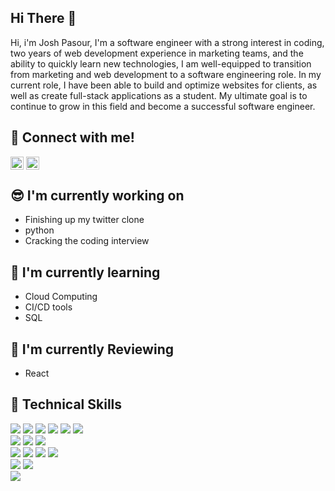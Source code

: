 <h2>Hi There 👋 </h2>

Hi, i'm Josh Pasour, I'm a software engineer with a strong interest in coding, two years of web development experience in marketing teams, and the ability to quickly learn new technologies, I am well-equipped to transition from marketing and web development to a software engineering role. In my current role, I have been able to build and optimize websites for clients, as well as create full-stack applications as a student. My ultimate goal is to continue to grow in this field and become a successful software engineer.

## 🤝 Connect with me!
<a href="https://www.linkedin.com/in/joshua-pasour-a406387b/"><img align="center" src="https://raw.githubusercontent.com/yushi1007/yushi1007/main/images/linkedin.svg" alt="Josh Pasour | LinkedIn" width="21px"/></a>
<a href="https://www.instagram.com/joshpasour/"><img align="center" src="https://raw.githubusercontent.com/yushi1007/yushi1007/main/images/instagram.svg" alt="Yu Shi | Instagram" width="21px"/></a>
</br>
## 😎 I'm currently working on
- Finishing up my twitter clone
- python
- Cracking the coding interview

## 🚀 I'm currently learning
- Cloud Computing
- CI/CD tools
- SQL

## 🚀 I'm currently Reviewing
- React

## 💼 Technical Skills
![](https://img.shields.io/badge/Code-JavaScript-informational?style=flat&logo=JavaScript&color=F7DF1E)
![](https://img.shields.io/badge/Code-HTML5-informational?style=flat&logo=HTML5&color=E34F26)
![](https://img.shields.io/badge/Code-Mongo-informational?style=flat&logo=Mongo&color=FF0000)
![](https://img.shields.io/badge/Code-PYTHON-informational?style=flat&logo=PYTHON&color=F7CC42)
![](https://img.shields.io/badge/Code-SQL-informational?style=flat&logo=SQL&color=53D0CB)
![](https://img.shields.io/badge/Code-JSON-informational?style=flat&color=F7DF1E)
</br>
![](https://img.shields.io/badge/Style-CSS3-informational?style=flat&logo=CSS&color=1572B6)
![](https://img.shields.io/badge/Style-TAILWIND-informational?style=flat&logo=TAILWIND&color=005477)
![](https://img.shields.io/badge/Style-BOOTSTRAP-informational?style=flat&logo=BOOTSTRAP&color=7911F2)
</br>
![](https://img.shields.io/badge/Frameworks-React-informational?style=flat&logo=NODE&color=587459)
![](https://img.shields.io/badge/Frameworks-NODE.JS-informational?style=flat&logo=NODE&color=ffff00)
![](https://img.shields.io/badge/Frameworks-NEXT.JS-informational?style=flat&logo=NODE&color=585858)
![](https://img.shields.io/badge/Frameworks-EXPRESS.JS-informational?style=flat&logo=EXPRESS&color=00FF00)
</br>
![](https://img.shields.io/badge/Database-Postgresql-informational?style=flat&logo=Postgresql&color=336790)
![](https://img.shields.io/badge/Code-MongoDB-informational?style=flat&logo=MongoDB&color=FF0000)
</br>
![](https://img.shields.io/badge/Tools-GitHub-informational?style=flat&logo=GitHub&color=181717)


<!---
Joshbep/Joshbep is a ✨ special ✨ repository because its `README.md` (this file) appears on your GitHub profile.
You can click the Preview link to take a look at your changes.
--->
